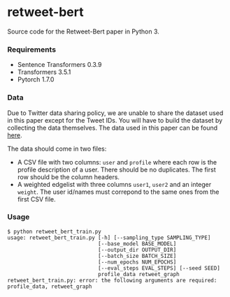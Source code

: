 # retweet-bert


Source code for the Retweet-Bert paper in Python 3.

### Requirements
- Sentence Transformers 0.3.9
- Transformers 3.5.1
- Pytorch 1.7.0

### Data
Due to Twitter data sharing policy, we are unable to share the dataset used in this paper except for the Tweet IDs. You will have to build the dataset by collecting the data themselves. The data used in this paper can be found [here](https://www.notion.so/Personal-66543fb1b1094fc28447d84e489383b0).

The data should come in two files:
- A CSV file with two columns: `user` and `profile` where each row is the profile description of a user. There should be no duplicates. The first row should be the column headers.
- A weighted edgelist with three columns `user1`, `user2` and an integer `weight`. The user id/names must correpond to the same ones from the first CSV file.

### Usage
```
$ python retweet_bert_train.py
usage: retweet_bert_train.py [-h] [--sampling_type SAMPLING_TYPE]
                             [--base_model BASE_MODEL]
                             [--output_dir OUTPUT_DIR]
                             [--batch_size BATCH_SIZE]
                             [--num_epochs NUM_EPOCHS]
                             [--eval_steps EVAL_STEPS] [--seed SEED]
                             profile_data retweet_graph
retweet_bert_train.py: error: the following arguments are required: profile_data, retweet_graph
```
